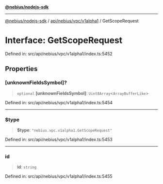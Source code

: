 [**@nebius/nodejs-sdk**](../../../../../README.md)

---

[@nebius/nodejs-sdk](../../../../../README.md) / [api/nebius/vpc/v1alpha1](../README.md) / GetScopeRequest

# Interface: GetScopeRequest

Defined in: src/api/nebius/vpc/v1alpha1/index.ts:5452

## Properties

### \[unknownFieldsSymbol\]?

> `optional` **\[unknownFieldsSymbol\]**: `Uint8Array`\<`ArrayBufferLike`\>

Defined in: src/api/nebius/vpc/v1alpha1/index.ts:5454

---

### $type

> **$type**: `"nebius.vpc.v1alpha1.GetScopeRequest"`

Defined in: src/api/nebius/vpc/v1alpha1/index.ts:5453

---

### id

> **id**: `string`

Defined in: src/api/nebius/vpc/v1alpha1/index.ts:5455
